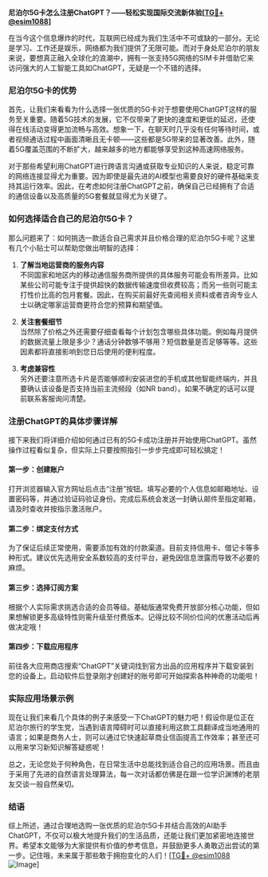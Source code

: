 **尼泊尔5G卡怎么注册ChatGPT？——轻松实现国际交流新体验[[TG💪+ @esim1088](https://t.me/s/esim1088)]**

在当今这个信息爆炸的时代，互联网已经成为我们生活中不可或缺的一部分。无论是学习、工作还是娱乐，网络都为我们提供了无限可能。而对于身处尼泊尔的朋友来说，要想真正融入全球化的浪潮中，拥有一张支持5G网络的SIM卡并借助它来访问强大的人工智能工具如ChatGPT，无疑是一个不错的选择。

### 尼泊尔5G卡的优势

首先，让我们来看看为什么选择一张优质的5G卡对于想要使用ChatGPT这样的服务至关重要。随着5G技术的发展，它不仅带来了更快的速度和更低的延迟，还使得在线活动变得更加流畅与高效。想象一下，在聊天时几乎没有任何等待时间，或者视频通话过程中画面清晰且无卡顿——这些都是5G带来的显著改善。此外，随着5G覆盖范围的不断扩大，越来越多的地方都能够享受到这种高速网络服务。

对于那些希望利用ChatGPT进行跨语言沟通或获取专业知识的人来说，稳定可靠的网络连接显得尤为重要。因为即使是最先进的AI模型也需要良好的硬件基础来支持其运行效率。因此，在考虑如何注册ChatGPT之前，确保自己已经拥有了合适的通信设备以及高质量的5G套餐就显得尤为关键了。

### 如何选择适合自己的尼泊尔5G卡？

那么问题来了：如何挑选一款适合自己需求并且价格合理的尼泊尔5G卡呢？这里有几个小贴士可以帮助您做出明智的选择：

1. **了解当地运营商的服务内容**  
   不同国家和地区内的移动通信服务商所提供的具体服务可能会有所差异。比如某些公司可能专注于提供超快的数据传输速度但收费较高；而另一些则可能主打性价比高的包月套餐。因此，在购买前最好先查阅相关资料或者咨询专业人士以确定哪家运营商更符合您的预算和期望值。

2. **关注套餐细节**  
   当然除了价格之外还需要仔细查看每个计划包含哪些具体功能。例如每月提供的数据流量上限是多少？通话分钟数够不够用？短信数量是否足够等等。这些因素都将直接影响到您日后使用的便利程度。

3. **考虑兼容性**  
   另外还要注意所选卡片是否能够顺利安装进您的手机或其他智能终端内，并且要确认该设备是否支持当前主流频段（如NR band）。如果不确定的话可以提前联系客服询问清楚。

### 注册ChatGPT的具体步骤详解

接下来我们将详细介绍如何通过已有的5G卡成功注册并开始使用ChatGPT。虽然操作过程看似复杂，但实际上只要按照指引一步步完成即可轻松搞定！

#### 第一步：创建账户
打开浏览器输入官方网址后点击“注册”按钮。填写必要的个人信息如邮箱地址、设置密码等，并通过验证码验证身份。完成后系统会发送一封确认邮件至指定邮箱，请及时查收并按指示激活账户。

#### 第二步：绑定支付方式
为了保证后续正常使用，需要添加有效的付款渠道。目前支持信用卡、借记卡等多种形式。建议优先选用安全系数较高的支付平台，避免因信息泄露而导致不必要的麻烦。

#### 第三步：选择订阅方案
根据个人实际需求挑选合适的会员等级。基础版通常免费开放部分核心功能，但如果想解锁更多高级特性则需升级至付费版本。记得比较不同价位间的优惠活动后再做决定哦！

#### 第四步：下载应用程序
前往各大应用商店搜索“ChatGPT”关键词找到官方出品的应用程序并下载安装到您的设备上。启动软件后登录刚才创建好的账号即可开始探索各种神奇的功能啦！

### 实际应用场景示例

现在让我们来看几个具体的例子来感受一下ChatGPT的魅力吧！假设你是位正在尼泊尔旅行的学生党，当遇到语言障碍时可以直接利用这款工具翻译成当地通用的语言；如果是商务人士，则可以通过它快速起草商业信函提高工作效率；甚至还可以用来学习新知识解答疑惑呢！

总之，无论您处于何种角色，在日常生活中总能找到适合自己的应用场景。而且由于采用了先进的自然语言处理算法，每一次对话都仿佛是在跟一位学识渊博的老朋友交谈一般自然亲切。

### 结语

综上所述，通过合理地选购一张优质的尼泊尔5G卡并结合高效的AI助手ChatGPT，不仅可以极大地提升我们的生活品质，还能让我们更加紧密地连接世界。希望本文能够为大家提供有价值的参考信息，并鼓励更多人勇敢迈出尝试的第一步。记住哦，未来属于那些敢于拥抱变化的人们！[[TG💪+ @esim1088](https://t.me/s/esim1088) ![Image](https://i.postimg.cc/4NQfJmqS/Snipaste-2025-05-13-00-14-12.png)]